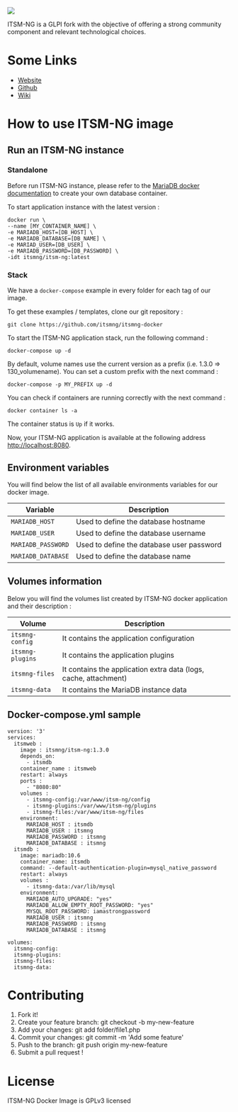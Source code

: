 
![](https://static.wixstatic.com/media/e5b7d4_f67ff8c629844818a6e3e43550cb1e17~mv2.png/v1/fill/w_348,h_122,al_c,q_85,usm_0.66_1.00_0.01,enc_auto/Original%20on%20Transparent.png)

ITSM-NG is a GLPI fork with the objective of offering a strong community component and relevant technological choices.

# Some Links

  - [Website](https://www.itsm-ng.com)
  - [Github](https://github.com/itsmng)
  - [Wiki](https://wiki.itsm-ng.org)

# How to use ITSM-NG image

## Run an ITSM-NG instance

### Standalone

Before run ITSM-NG instance, please refer to the [MariaDB docker documentation](https://hub.docker.com/_/mariadb) to create your own database container.

To start application instance with the latest version :

    docker run \
    --name [MY_CONTAINER_NAME] \
    -e MARIADB_HOST=[DB_HOST] \
    -e MARIADB_DATABASE=[DB_NAME] \
    -e MARIAD_USER=[DB_USER] \
    -e MARIADB_PASSWORD=[DB_PASSWORD] \
    -idt itsmng/itsm-ng:latest

### Stack

We have a `docker-compose` example in every folder for each tag of our image.

To get these examples / templates, clone our git repository :

    git clone https://github.com/itsmng/itsmng-docker

To start the ITSM-NG application stack, run the following command :

    docker-compose up -d

By default, volume names use the current version as a prefix (i.e. 1.3.0 => 130_volumename). You can set a custom prefix with the next command :

    docker-compose -p MY_PREFIX up -d

You can check if containers are running correctly with the next command :

    docker container ls -a

The container status is `Up` if it works.

Now, your ITSM-NG application is available at the following address [http://localhost:8080](http://localhost:8080).

## Environment variables

You will find below the list of all available environments variables for our docker image.

| Variable           | Description                               |
|--------------------|-------------------------------------------|
| `MARIADB_HOST`     | Used to define the database hostname      |
| `MARIADB_USER`     | Used to define the database username      |
| `MARIADB_PASSWORD` | Used to define the database user password |
| `MARIADB_DATABASE` | Used to define the database name          |

## Volumes information

Below you will find the volumes list created by ITSM-NG docker application and their description :

| Volume           | Description                                                      |
|------------------|------------------------------------------------------------------|
| `itsmng-config`  | It contains the application configuration                        |
| `itsmng-plugins` | It contains the application plugins                              |
| `itsmng-files`   | It contains the application extra data (logs, cache, attachment) |
| `itsmng-data`    | It contains the MariaDB instance data                            |

## Docker-compose.yml sample

    version: '3'
    services:
      itsmweb :
        image : itsmng/itsm-ng:1.3.0
        depends_on:
          - itsmdb
        container_name : itsmweb
        restart: always
        ports :
          - "8080:80"
        volumes :
          - itsmng-config:/var/www/itsm-ng/config
          - itsmng-plugins:/var/www/itsm-ng/plugins
          - itsmng-files:/var/www/itsm-ng/files
        environment:
          MARIADB_HOST : itsmdb
          MARIADB_USER : itsmng
          MARIADB_PASSWORD : itsmng
          MARIADB_DATABASE : itsmng
      itsmdb :
        image: mariadb:10.6
        container_name: itsmdb
        command: --default-authentication-plugin=mysql_native_password
        restart: always
        volumes :
          - itsmng-data:/var/lib/mysql
        environment:
          MARIADB_AUTO_UPGRADE: "yes"
          MARIADB_ALLOW_EMPTY_ROOT_PASSWORD: "yes"
          MYSQL_ROOT_PASSWORD: iamastrongpassword
          MARIADB_USER : itsmng
          MARIADB_PASSWORD : itsmng
          MARIADB_DATABASE : itsmng

    volumes:
      itsmng-config:
      itsmng-plugins:
      itsmng-files:
      itsmng-data:

# Contributing

1. Fork it!
2. Create your feature branch: git checkout -b my-new-feature
3. Add your changes: git add folder/file1.php
4. Commit your changes: git commit -m 'Add some feature'
5. Push to the branch: git push origin my-new-feature
6. Submit a pull request !

# License

ITSM-NG Docker Image is GPLv3 licensed
